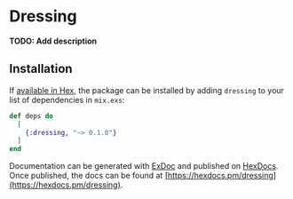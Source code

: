 # Dressing

**TODO: Add description**

## Installation

If [available in Hex](https://hex.pm/docs/publish), the package can be installed
by adding `dressing` to your list of dependencies in `mix.exs`:

```elixir
def deps do
  [
    {:dressing, "~> 0.1.0"}
  ]
end
```

Documentation can be generated with [ExDoc](https://github.com/elixir-lang/ex_doc)
and published on [HexDocs](https://hexdocs.pm). Once published, the docs can
be found at [https://hexdocs.pm/dressing](https://hexdocs.pm/dressing).

